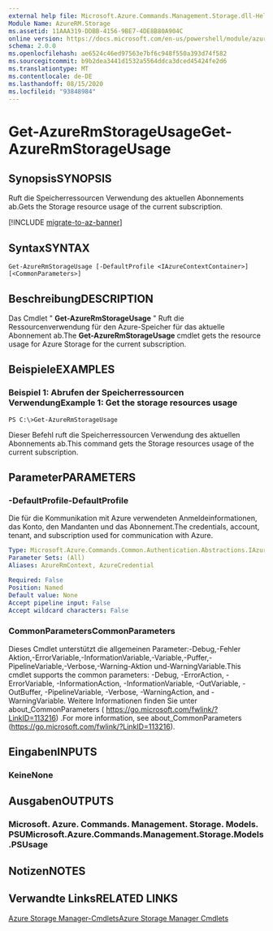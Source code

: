 ```yaml
---
external help file: Microsoft.Azure.Commands.Management.Storage.dll-Help.xml
Module Name: AzureRM.Storage
ms.assetid: 11AAA319-DDBB-4156-9BE7-4DE8B80A904C
online version: https://docs.microsoft.com/en-us/powershell/module/azurerm.storage/get-azurermstorageusage
schema: 2.0.0
ms.openlocfilehash: ae6524c46ed97563e7bf6c948f550a393d74f582
ms.sourcegitcommit: b9b2dea3441d1532a5564ddca3dced45424fe2d6
ms.translationtype: MT
ms.contentlocale: de-DE
ms.lasthandoff: 08/15/2020
ms.locfileid: "93848984"
---
```

# <span data-ttu-id="dad49-101">Get-AzureRmStorageUsage</span><span class="sxs-lookup"><span data-stu-id="dad49-101">Get-AzureRmStorageUsage</span></span>

## <span data-ttu-id="dad49-102">Synopsis</span><span class="sxs-lookup"><span data-stu-id="dad49-102">SYNOPSIS</span></span>
<span data-ttu-id="dad49-103">Ruft die Speicherressourcen Verwendung des aktuellen Abonnements ab.</span><span class="sxs-lookup"><span data-stu-id="dad49-103">Gets the Storage resource usage of the current subscription.</span></span>

[!INCLUDE [migrate-to-az-banner](../../includes/migrate-to-az-banner.md)]

## <span data-ttu-id="dad49-104">Syntax</span><span class="sxs-lookup"><span data-stu-id="dad49-104">SYNTAX</span></span>

```
Get-AzureRmStorageUsage [-DefaultProfile <IAzureContextContainer>] [<CommonParameters>]
```

## <span data-ttu-id="dad49-105">Beschreibung</span><span class="sxs-lookup"><span data-stu-id="dad49-105">DESCRIPTION</span></span>
<span data-ttu-id="dad49-106">Das Cmdlet " **Get-AzureRmStorageUsage** " Ruft die Ressourcenverwendung für den Azure-Speicher für das aktuelle Abonnement ab.</span><span class="sxs-lookup"><span data-stu-id="dad49-106">The **Get-AzureRmStorageUsage** cmdlet gets the resource usage for Azure Storage for the current subscription.</span></span>

## <span data-ttu-id="dad49-107">Beispiele</span><span class="sxs-lookup"><span data-stu-id="dad49-107">EXAMPLES</span></span>

### <span data-ttu-id="dad49-108">Beispiel 1: Abrufen der Speicherressourcen Verwendung</span><span class="sxs-lookup"><span data-stu-id="dad49-108">Example 1: Get the storage resources usage</span></span>
```
PS C:\>Get-AzureRmStorageUsage
```

<span data-ttu-id="dad49-109">Dieser Befehl ruft die Speicherressourcen Verwendung des aktuellen Abonnements ab.</span><span class="sxs-lookup"><span data-stu-id="dad49-109">This command gets the Storage resources usage of the current subscription.</span></span>

## <span data-ttu-id="dad49-110">Parameter</span><span class="sxs-lookup"><span data-stu-id="dad49-110">PARAMETERS</span></span>

### <span data-ttu-id="dad49-111">-DefaultProfile</span><span class="sxs-lookup"><span data-stu-id="dad49-111">-DefaultProfile</span></span>
<span data-ttu-id="dad49-112">Die für die Kommunikation mit Azure verwendeten Anmeldeinformationen, das Konto, den Mandanten und das Abonnement.</span><span class="sxs-lookup"><span data-stu-id="dad49-112">The credentials, account, tenant, and subscription used for communication with Azure.</span></span>

```yaml
Type: Microsoft.Azure.Commands.Common.Authentication.Abstractions.IAzureContextContainer
Parameter Sets: (All)
Aliases: AzureRmContext, AzureCredential

Required: False
Position: Named
Default value: None
Accept pipeline input: False
Accept wildcard characters: False
```

### <span data-ttu-id="dad49-113">CommonParameters</span><span class="sxs-lookup"><span data-stu-id="dad49-113">CommonParameters</span></span>
<span data-ttu-id="dad49-114">Dieses Cmdlet unterstützt die allgemeinen Parameter:-Debug,-Fehler Aktion,-ErrorVariable,-InformationVariable,-Variable,-Puffer,-PipelineVariable,-Verbose,-Warning-Aktion und-WarningVariable.</span><span class="sxs-lookup"><span data-stu-id="dad49-114">This cmdlet supports the common parameters: -Debug, -ErrorAction, -ErrorVariable, -InformationAction, -InformationVariable, -OutVariable, -OutBuffer, -PipelineVariable, -Verbose, -WarningAction, and -WarningVariable.</span></span> <span data-ttu-id="dad49-115">Weitere Informationen finden Sie unter about_CommonParameters ( https://go.microsoft.com/fwlink/?LinkID=113216) .</span><span class="sxs-lookup"><span data-stu-id="dad49-115">For more information, see about_CommonParameters (https://go.microsoft.com/fwlink/?LinkID=113216).</span></span>

## <span data-ttu-id="dad49-116">Eingaben</span><span class="sxs-lookup"><span data-stu-id="dad49-116">INPUTS</span></span>

### <span data-ttu-id="dad49-117">Keine</span><span class="sxs-lookup"><span data-stu-id="dad49-117">None</span></span>

## <span data-ttu-id="dad49-118">Ausgaben</span><span class="sxs-lookup"><span data-stu-id="dad49-118">OUTPUTS</span></span>

### <span data-ttu-id="dad49-119">Microsoft. Azure. Commands. Management. Storage. Models. PSU</span><span class="sxs-lookup"><span data-stu-id="dad49-119">Microsoft.Azure.Commands.Management.Storage.Models.PSUsage</span></span>

## <span data-ttu-id="dad49-120">Notizen</span><span class="sxs-lookup"><span data-stu-id="dad49-120">NOTES</span></span>

## <span data-ttu-id="dad49-121">Verwandte Links</span><span class="sxs-lookup"><span data-stu-id="dad49-121">RELATED LINKS</span></span>

[<span data-ttu-id="dad49-122">Azure Storage Manager-Cmdlets</span><span class="sxs-lookup"><span data-stu-id="dad49-122">Azure Storage Manager Cmdlets</span></span>](./AzureRM.Storage.md)


